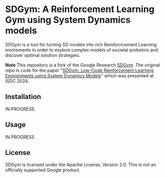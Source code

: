 # SDGym: A Reinforcement Learning Gym using System Dynamics models


SDGym is a tool for turning SD models into rich Reinforncement Learning enviroments in order to explore complex models of societal probelms and discover optimal solution strategies.

**Note** This repository is a fork of the Google Research [SDGym](https://github.com/GILSorg/sd_gym). The original repo is code for the paper "[SDGym: Low-Code Reinforcement Learning Environments using System Dynamics Models](https://arxiv.org/abs/2310.12494)" which was presented at ISDC 2024. 




## Installation
IN PROGRESS


## Usage
 IN PROGRESS


## License
SDGym is licensed under the Apache License, Version 2.0.
This is not an officially supported Google product.
